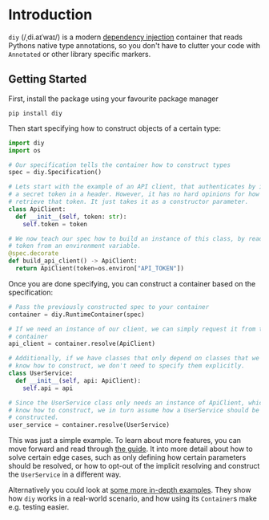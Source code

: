 # Introduction

`diy` (/ˌdi.aɪˈwaɪ/) is a modern [dependency injection](https://en.wikipedia.org/wiki/Dependency_injection)
container that reads Pythons native type annotations, so you don't have to
clutter your code with `Annotated` or other library specific markers.

## Getting Started

First, install the package using your favourite package manager

```shell
pip install diy
```

Then start specifying how to construct objects of a certain type:

```python
import diy
import os

# Our specification tells the container how to construct types
spec = diy.Specification()

# Lets start with the example of an API client, that authenticates by including
# a secret token in a header. However, it has no hard opinions for how to
# retrieve that token. It just takes it as a constructor parameter.
class ApiClient:
  def __init__(self, token: str):
    self.token = token

# We now teach our spec how to build an instance of this class, by reading the
# token from an environment variable.
@spec.decorate
def build_api_client() -> ApiClient:
  return ApiClient(token=os.environ["API_TOKEN"])
```

Once you are done specifying, you can construct a container based on the specification:

```python
# Pass the previously constructed spec to your container
container = diy.RuntimeContainer(spec)

# If we need an instance of our client, we can simply request it from the
# container
api_client = container.resolve(ApiClient)

# Additionally, if we have classes that only depend on classes that we already
# know how to construct, we don't need to specify them explicitly.
class UserService:
  def __init__(self, api: ApiClient):
    self.api = api

# Since the UserService class only needs an instance of ApiClient, which we
# know how to construct, we in turn assume how a UserService should be
# constructed.
user_service = container.resolve(UserService)
```

This was just a simple example.
To learn about more features, you can move forward and read through [the guide](/guide).
It into more detail about how to solve certain edge cases, such as only defining how certain parameters should be resolved, or how to opt-out of the implicit resolving and construct the `UserService` in a different way.

Alternatively you could look at [some more in-depth examples](/examples).
They show how `diy` works in a real-world scenario, and how using its `Container`s make e.g. testing easier.

